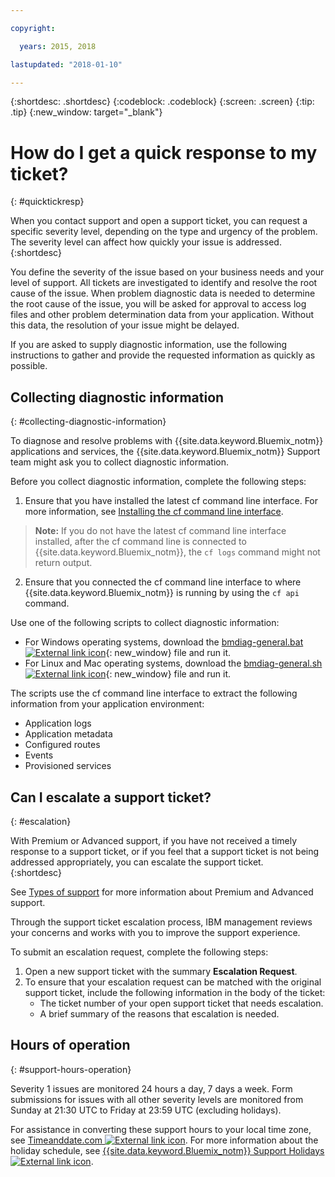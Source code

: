 ```yaml
---

copyright:

  years: 2015, 2018

lastupdated: "2018-01-10"

---
```


{:shortdesc: .shortdesc}
{:codeblock: .codeblock}
{:screen: .screen}
{:tip: .tip}
{:new_window: target="_blank"}


# How do I get a quick response to my ticket?
{: #quicktickresp}

When you contact support and open a support ticket, you can request a specific severity level, depending on the type and urgency of the problem. The severity level can affect how quickly your issue is addressed.
{:shortdesc}

You define the severity of the issue based on your business needs and your level of support. All tickets are investigated to identify and resolve the root cause of the issue. When problem diagnostic data is needed to determine the root cause of the issue, you will be asked for approval to access log files and other problem determination data from your application. Without this data, the resolution of your issue might be delayed.

If you are asked to supply diagnostic information, use the following instructions to gather and provide the requested information as quickly as possible.

## Collecting diagnostic information
{: #collecting-diagnostic-information}

To diagnose and resolve problems with {{site.data.keyword.Bluemix_notm}} applications and services, the {{site.data.keyword.Bluemix_notm}} Support team might ask you to collect diagnostic information.

Before you collect diagnostic information, complete the following steps:

1. Ensure that you have installed the latest cf command line interface. For more information, see [Installing the cf command line interface](/docs/starters/install_cli.html).
>**Note:** If you do not have the latest cf command line interface installed, after the cf command line is connected to {{site.data.keyword.Bluemix_notm}}, the `cf logs` command might not return output.
2. Ensure that you connected the cf command line interface to where {{site.data.keyword.Bluemix_notm}} is running by using the `cf api` command.

Use one of the following scripts to collect diagnostic information:

  * For Windows operating systems, download the [bmdiag-general.bat ![External link icon](../icons/launch-glyph.svg "External link icon")](http://bluemix-mustgather.mybluemix.net/mustgather/general/bmdiag-general.bat){: new_window} file and run it.
  * For Linux and Mac operating systems, download the [bmdiag-general.sh ![External link icon](../icons/launch-glyph.svg "External link icon")](http://bluemix-mustgather.mybluemix.net/mustgather/general/bmdiag-general.sh){: new_window} file and run it.

The scripts use the cf command line interface to extract the following information from your application environment:
  * Application logs
  * Application metadata
  * Configured routes
  * Events
  * Provisioned services

## Can I escalate a support ticket?
{: #escalation}

With Premium or Advanced support, if you have not received a timely response to a support ticket, or if you feel that a support ticket is not being addressed appropriately, you can escalate the support ticket.  
{:shortdesc}

See [Types of support](/docs/get-support/getstarttssup.html#typesofsupport) for more information about Premium and Advanced support.

Through the support ticket escalation process, IBM management reviews your concerns and works with you to improve the support experience.

To submit an escalation request, complete the following steps:
  1. Open a new support ticket with the summary **Escalation Request**.
  2. To ensure that your escalation request can be matched with the original support ticket, include the following information in the body of the ticket:
      * The ticket number of your open support ticket that needs escalation.
      * A brief summary of the reasons that escalation is needed.

## Hours of operation
{: #support-hours-operation}

Severity 1 issues are monitored 24 hours a day, 7 days a week. Form submissions for issues with all other severity levels are monitored from Sunday at 21:30 UTC to Friday at 23:59 UTC (excluding holidays).

For assistance in converting these support hours to your local time zone, see [Timeanddate.com ![External link icon](../icons/launch-glyph.svg "External link icon")](https://www.timeanddate.com). For more information about the holiday schedule, see [{{site.data.keyword.Bluemix_notm}} Support Holidays ![External link icon](../icons/launch-glyph.svg "External link icon")](http://ibm.biz/bluemixholidays).
